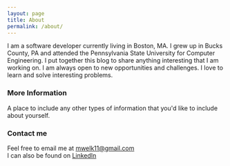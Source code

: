 ```yaml
---
layout: page
title: About
permalink: /about/
---
```


I am a software developer currently living in Boston, MA. I grew up in Bucks County, PA and attended the Pennsylvania State University for Computer Engineering. I put together this blog to share anything interesting that I am working on. I am always open to new opportunities and challenges. I love to learn and solve interesting problems.

### More Information

A place to include any other types of information that you'd like to include about yourself.

### Contact me

Feel free to email me at [mwelk11@gmail.com](mailto:mwelk11@gmail.com)  
I can also be found on [LinkedIn](www.linkedin.com/in/matthew-welk-a2b2756a)
